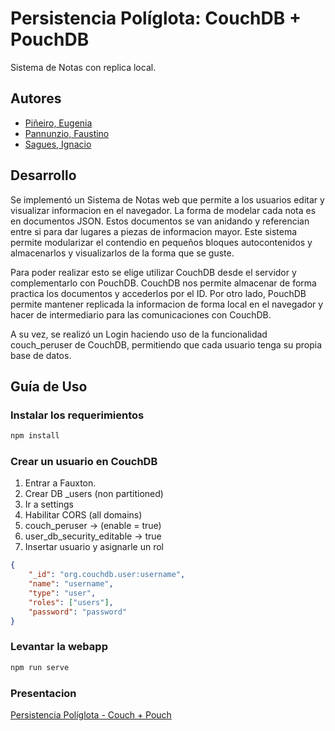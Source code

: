 # Persistencia Políglota: CouchDB + PouchDB

Sistema de Notas con replica local.  

## Autores

- [Piñeiro, Eugenia](https://github.com/eugepineiro)
- [Pannunzio, Faustino](https://github.com/Fpannunzio)
- [Sagues, Ignacio](https://github.com/isagues)

## Desarrollo

Se implementó un Sistema de Notas web que permite a los usuarios editar y visualizar informacion en el navegador. 
La forma de modelar cada nota es en documentos JSON. Estos documentos se van anidando y referencian entre si para dar lugares a piezas de informacion mayor. Este sistema permite modularizar el contendio en pequeños bloques autocontenidos y almacenarlos y visualizarlos de la forma que se guste.

Para poder realizar esto se elige utilizar CouchDB desde el servidor y complementarlo con PouchDB. CouchDB nos permite almacenar de forma practica los documentos y accederlos por el ID.
Por otro lado, PouchDB permite mantener replicada la informacion de forma local en el navegador y hacer de intermediario para las comunicaciones con CouchDB.

A su vez, se realizó un Login haciendo uso de la funcionalidad couch_peruser de CouchDB, permitiendo que cada usuario tenga su propia base de datos. 


## Guía de Uso 

### Instalar los requerimientos
```bash
npm install 
```

### Crear un usuario en CouchDB
1. Entrar a Fauxton.
2. Crear DB _users (non partitioned)
3. Ir a settings
4. Habilitar CORS (all domains)
5. couch_peruser -> (enable = true)
6. user_db_security_editable -> true
7. Insertar usuario y asignarle un rol
```json
{     
    "_id": "org.couchdb.user:username",
    "name": "username",
    "type": "user",
    "roles": ["users"],
    "password": "password" 
}
```

### Levantar la webapp
```bash
npm run serve
```
### Presentacion

[Persistencia Políglota - Couch + Pouch](https://docs.google.com/presentation/d/1HtOaiWJ0MC0-v2tDTkVshMqH-ADe914Yf9Eel9IdZ_M/edit?usp=sharing)

